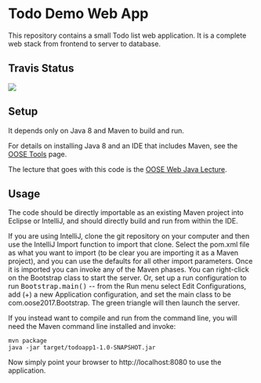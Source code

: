 Todo Demo Web App
=================

This repository contains a small Todo list web application.  It is a complete web stack from frontend to server to database.

Travis Status
-------------
![](https://travis-ci.org/jhu-oose/todo.svg)


Setup
-----

It depends only on Java 8 and Maven to build and run.

For details on installing Java 8 and an IDE that includes Maven, see the [OOSE Tools] page.

The lecture that goes with this code is the [OOSE Web Java Lecture].


Usage
-----

The code should be directly importable as an existing Maven project into Eclipse or IntelliJ, and should directly build and run from within the IDE.

If you are using IntelliJ, clone the git repository on your computer and then use the IntelliJ Import function to import that clone.  Select the pom.xml file as what you want to import (to be clear you are importing it as a Maven project), and you can use the defaults for all other import parameters.  Once it is imported you can invoke any of the Maven phases.  You can right-click on the Bootstrap class to start the server.  Or, set up a run configuration to run <tt>Bootstrap.main()</tt>  -- from the Run menu select Edit Configurations, add (+) a new Application configuration, and set the main class to be com.oose2017.Bootstrap.  The green triangle will then launch the server.

If you instead want to compile and run from the command line, you will need the Maven command line installed and invoke:

```console
mvn package
java -jar target/todoapp1-1.0-SNAPSHOT.jar
```

Now simply point your browser to http://localhost:8080 to use the application.

[OOSE Tools]:http://pl.cs.jhu.edu/oose/resources/tools.shtml
[OOSE Web Java Lecture]: http://pl.cs.jhu.edu/oose/lectures/webjava.shtml

